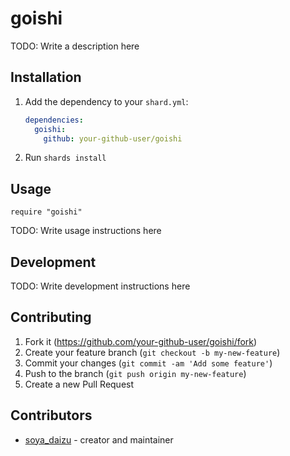 # goishi

TODO: Write a description here

## Installation

1. Add the dependency to your `shard.yml`:

   ```yaml
   dependencies:
     goishi:
       github: your-github-user/goishi
   ```

2. Run `shards install`

## Usage

```crystal
require "goishi"
```

TODO: Write usage instructions here

## Development

TODO: Write development instructions here

## Contributing

1. Fork it (<https://github.com/your-github-user/goishi/fork>)
2. Create your feature branch (`git checkout -b my-new-feature`)
3. Commit your changes (`git commit -am 'Add some feature'`)
4. Push to the branch (`git push origin my-new-feature`)
5. Create a new Pull Request

## Contributors

- [soya_daizu](https://github.com/your-github-user) - creator and maintainer
